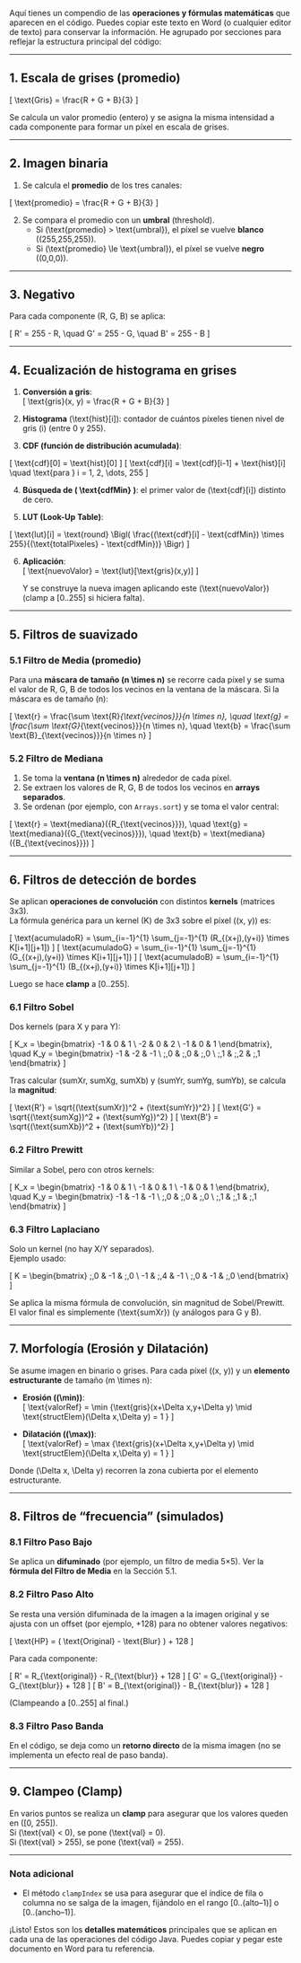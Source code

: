 Aquí tienes un compendio de las **operaciones y fórmulas matemáticas** que aparecen en el código. Puedes copiar este texto en Word (o cualquier editor de texto) para conservar la información. He agrupado por secciones para reflejar la estructura principal del código:

---

## 1. Escala de grises (promedio)

\[
\text{Gris} = \frac{R + G + B}{3}
\]

Se calcula un valor promedio (entero) y se asigna la misma intensidad a cada componente para formar un píxel en escala de grises.

---

## 2. Imagen binaria

1. Se calcula el **promedio** de los tres canales:

\[
\text{promedio} = \frac{R + G + B}{3}
\]

2. Se compara el promedio con un **umbral** (threshold).  
   - Si \(\text{promedio} > \text{umbral}\), el píxel se vuelve **blanco** (\(255,255,255\)).  
   - Si \(\text{promedio} \le \text{umbral}\), el píxel se vuelve **negro** (\(0,0,0\)).

---

## 3. Negativo

Para cada componente (R, G, B) se aplica:

\[
R' = 255 - R, \quad G' = 255 - G, \quad B' = 255 - B
\]

---

## 4. Ecualización de histograma en grises

1. **Conversión a gris**:  
   \[
   \text{gris}(x, y) = \frac{R + G + B}{3}
   \]

2. **Histograma** \(\text{hist}[i]\): contador de cuántos píxeles tienen nivel de gris \(i\) (entre 0 y 255).

3. **CDF (función de distribución acumulada)**:

\[
\text{cdf}[0] = \text{hist}[0]
\]
\[
\text{cdf}[i] = \text{cdf}[i-1] + \text{hist}[i] \quad \text{para } i = 1, 2, \dots, 255
\]

4. **Búsqueda de \( \text{cdfMin} \)**: el primer valor de \(\text{cdf}[i]\) distinto de cero.

5. **LUT (Look-Up Table)**:

\[
\text{lut}[i] = \text{round} \Bigl( \frac{(\text{cdf}[i] - \text{cdfMin}) \times 255}{(\text{totalPixeles} - \text{cdfMin})} \Bigr)
\]

6. **Aplicación**:  
   \[
   \text{nuevoValor} = \text{lut}[\text{gris}(x,y)]
   \]

   Y se construye la nueva imagen aplicando este \(\text{nuevoValor}\) (clamp a [0..255] si hiciera falta).

---

## 5. Filtros de suavizado

### 5.1 Filtro de Media (promedio)

Para una **máscara de tamaño \(n \times n\)** se recorre cada píxel y se suma el valor de R, G, B de todos los vecinos en la ventana de la máscara. Si la máscara es de tamaño \(n\):

\[
\text{r} = \frac{\sum \text{R}_{\text{vecinos}}}{n \times n}, \quad 
\text{g} = \frac{\sum \text{G}_{\text{vecinos}}}{n \times n}, \quad 
\text{b} = \frac{\sum \text{B}_{\text{vecinos}}}{n \times n}
\]

### 5.2 Filtro de Mediana

1. Se toma la **ventana \(n \times n\)** alrededor de cada píxel.  
2. Se extraen los valores de R, G, B de todos los vecinos en **arrays separados**.  
3. Se ordenan (por ejemplo, con `Arrays.sort`) y se toma el valor central:

\[
\text{r} = \text{mediana}(\{R_{\text{vecinos}}\}), \quad 
\text{g} = \text{mediana}(\{G_{\text{vecinos}}\}), \quad 
\text{b} = \text{mediana}(\{B_{\text{vecinos}}\})
\]

---

## 6. Filtros de detección de bordes

Se aplican **operaciones de convolución** con distintos **kernels** (matrices 3x3).  
La fórmula genérica para un kernel \(K\) de 3x3 sobre el píxel \((x, y)\) es:

\[
\text{acumuladoR} = \sum_{i=-1}^{1} \sum_{j=-1}^{1} (R_{(x+j),(y+i)} \times K[i+1][j+1])
\]
\[
\text{acumuladoG} = \sum_{i=-1}^{1} \sum_{j=-1}^{1} (G_{(x+j),(y+i)} \times K[i+1][j+1])
\]
\[
\text{acumuladoB} = \sum_{i=-1}^{1} \sum_{j=-1}^{1} (B_{(x+j),(y+i)} \times K[i+1][j+1])
\]

Luego se hace **clamp** a [0..255].

### 6.1 Filtro Sobel

Dos kernels (para X y para Y):

\[
K_x = 
\begin{bmatrix}
-1 & 0 & 1 \\
-2 & 0 & 2 \\
-1 & 0 & 1
\end{bmatrix}, 
\quad
K_y =
\begin{bmatrix}
-1 & -2 & -1 \\
\;\,0 & \;\,0 & \;\,0 \\
\;\,1 & \;\,2 & \;\,1
\end{bmatrix}
\]

Tras calcular (sumXr, sumXg, sumXb) y (sumYr, sumYg, sumYb), se calcula la **magnitud**:

\[
\text{R'} = \sqrt{(\text{sumXr})^2 + (\text{sumYr})^2}
\]
\[
\text{G'} = \sqrt{(\text{sumXg})^2 + (\text{sumYg})^2}
\]
\[
\text{B'} = \sqrt{(\text{sumXb})^2 + (\text{sumYb})^2}
\]

### 6.2 Filtro Prewitt

Similar a Sobel, pero con otros kernels:

\[
K_x = 
\begin{bmatrix}
-1 & 0 & 1 \\
-1 & 0 & 1 \\
-1 & 0 & 1
\end{bmatrix},
\quad
K_y =
\begin{bmatrix}
-1 & -1 & -1 \\
\;\,0 & \;\,0 & \;\,0 \\
\;\,1 & \;\,1 & \;\,1
\end{bmatrix}
\]

### 6.3 Filtro Laplaciano

Solo un kernel (no hay X/Y separados).  
Ejemplo usado:

\[
K =
\begin{bmatrix}
\;\,0 & -1 & \;\,0 \\
-1 & \;\,4 & -1 \\
\;\,0 & -1 & \;\,0
\end{bmatrix}
\]

Se aplica la misma fórmula de convolución, sin magnitud de Sobel/Prewitt. El valor final es simplemente \(\text{sumXr}\) (y análogos para G y B).

---

## 7. Morfología (Erosión y Dilatación)

Se asume imagen en binario o grises. Para cada píxel \((x, y)\) y un **elemento estructurante** de tamaño \(m \times n\):

- **Erosión (\(\min\))**:  
  \[
  \text{valorRef} = \min \{\text{gris}(x+\Delta x,y+\Delta y) \mid \text{structElem}(\Delta x,\Delta y) = 1 \}
  \]

- **Dilatación (\(\max\))**:  
  \[
  \text{valorRef} = \max \{\text{gris}(x+\Delta x,y+\Delta y) \mid \text{structElem}(\Delta x,\Delta y) = 1 \}
  \]

Donde \(\Delta x, \Delta y\) recorren la zona cubierta por el elemento estructurante.

---

## 8. Filtros de “frecuencia” (simulados)

### 8.1 Filtro Paso Bajo
Se aplica un **difuminado** (por ejemplo, un filtro de media 5×5). Ver la **fórmula del Filtro de Media** en la Sección 5.1.

### 8.2 Filtro Paso Alto
Se resta una versión difuminada de la imagen a la imagen original y se ajusta con un offset (por ejemplo, +128) para no obtener valores negativos:

\[
\text{HP} = ( \text{Original} - \text{Blur} ) + 128
\]

Para cada componente:

\[
R' = R_{\text{original}} - R_{\text{blur}} + 128
\]
\[
G' = G_{\text{original}} - G_{\text{blur}} + 128
\]
\[
B' = B_{\text{original}} - B_{\text{blur}} + 128
\]

(Clampeando a [0..255] al final.)

### 8.3 Filtro Paso Banda
En el código, se deja como un **retorno directo** de la misma imagen (no se implementa un efecto real de paso banda).

---

## 9. Clampeo (Clamp)

En varios puntos se realiza un **clamp** para asegurar que los valores queden en \([0, 255]\).  
Si \(\text{val} < 0\), se pone \(\text{val} = 0\).  
Si \(\text{val} > 255\), se pone \(\text{val} = 255\).

---

### Nota adicional
- El método `clampIndex` se usa para asegurar que el índice de fila o columna no se salga de la imagen, fijándolo en el rango [0..(alto–1)] o [0..(ancho–1)].

¡Listo! Estos son los **detalles matemáticos** principales que se aplican en cada una de las operaciones del código Java. Puedes copiar y pegar este documento en Word para tu referencia.
